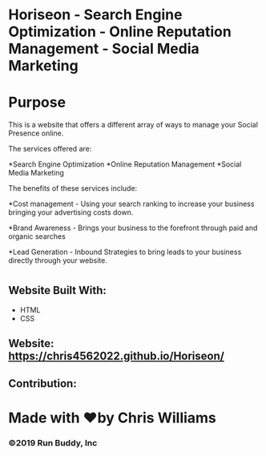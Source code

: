 # Horiseon - Search Engine Optimization - Online Reputation Management - Social Media Marketing

# Purpose
This is a website that offers a different array of ways to manage your Social Presence online.  

The services offered are:

*Search Engine Optimization
*Online Reputation Management
*Social Media Marketing

The benefits of these services include:

*Cost management - Using your search ranking to increase your business bringing your advertising costs down.

*Brand Awareness - Brings your business to the forefront through paid and organic searches

*Lead Generation - Inbound Strategies to bring leads to your business directly through your website.

#

## Website Built With:
* HTML
* CSS

## Website: https://chris4562022.github.io/Horiseon/

## Contribution:

# Made with ❤️by Chris Williams

### ©️2019 Run Buddy, Inc 
